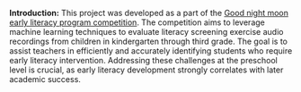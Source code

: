 **Introduction:** 
This project was developed as a part of the [Good night moon early literacy program competition](https://www.drivendata.org/competitions/298/). The competition aims to leverage machine learning techniques to evaluate literacy screening exercise audio recordings from children in kindergarten through third grade. The goal is to assist teachers in efficiently and accurately identifying students who require early literacy intervention. Addressing these challenges at the preschool level is crucial, as early literacy development strongly correlates with later academic success.

